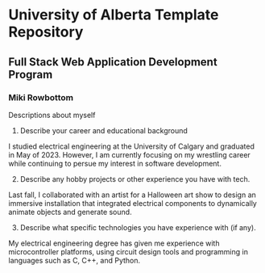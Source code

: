 # University of Alberta Template Repository
## Full Stack Web Application Development Program

### Miki Rowbottom
Descriptions about myself

1. Describe your career and educational background

I studied electrical engineering at the University of Calgary and graduated in May of 2023. However, I am currently focusing on my wrestling career while continuing to persue my interest in software development.

2. Describe any hobby projects or other experience you have with tech.

Last fall, I collaborated with an artist for a Halloween art show to design an immersive installation that integrated electrical components to dynamically animate objects and generate sound.

3. Describe what specific technologies you have experience with (if any).

My electrical engineering degree has given me experience with microcontroller platforms, using circuit design tools and programming in languages such as C, C++, and Python.